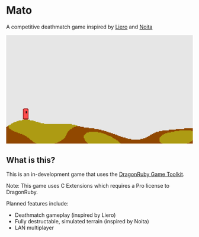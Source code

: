 # Mato
A competitive deathmatch game inspired by [Liero](https://www.liero.be/) and [Noita](https://noitagame.com/)

![demo.gif](demo.gif)

## What is this?
This is an in-development game that uses the [DragonRuby Game Toolkit](https://dragonruby.herokuapp.com/toolkit/game).

Note: This game uses C Extensions which requires a Pro license to DragonRuby.

Planned features include:
 - Deathmatch gameplay (inspired by Liero)
 - Fully destructable, simulated terrain  (inspired by Noita)
 - LAN multiplayer
